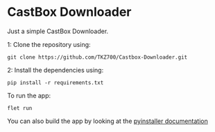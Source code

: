 # CastBox Downloader

Just a simple CastBox Downloader.

1: Clone the repository using:
```
git clone https://github.com/TKZ700/Castbox-Downloader.git
```

2: Install the dependencies using:
```
pip install -r requirements.txt
```

To run the app:

```
flet run
```

You can also build the app by looking at the [pyinstaller documentation](https://pyinstaller.org/)
